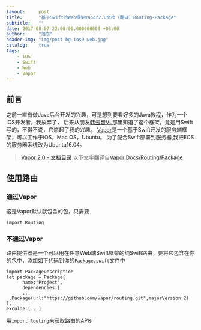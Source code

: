 ```yaml
---
layout:     post
title:      "基于Swift的Web框架Vapor2.0文档（翻译）Routing-Package"
subtitle:   ""
date: 2017-08-07 22:00:00.000000000 +08:00
author:     "范东"
header-img: "img/post-bg-ios9-web.jpg"
catalog:    true
tags:
    - iOS
    - Swift
    - Web
    - Vapor
---
```

## 前言
之前一直有做Java后台开发的兴趣，可是想到要看好多的Java教程，作为一个iOS开发者，我放弃了，
后来从朋友[韩云智VL](http://www.jianshu.com/u/92f7630a351b)那里知道了这个框架，竟是用Swift写的，不得不说，它燃起了我的兴趣。
[Vapor](http://vapor.codes)是一个基于Swift开发的服务端框架，可以工作于iOS，Mac OS，Ubuntu。
为了配合Swift部署到服务器,我把ECS的服务器系统改为Ubuntu16.04。
> [Vapor 2.0 - 文档目录](http://blog.fandong.me/2017/08/01/iOS-SwiftVaporWeb/)
> 以下文字翻译自[Vapor Docs/Routing/Package](https://docs.vapor.codes/2.0/routing/package/)

## 使用路由
### 通过Vapor
这是Vapor默认就包含的包，只需要

```
import Routing
```

### 不通过Vapor
路由提供器是一个可以用在任意Web端Swift框架的纯Swift路由，要将它包含在你的包中，添加如下代码到你的```Package.swift```文件中

```
import PackageDescription
let package = Package{
      name:"Project",
      dependencies:[
      ...  
 .Package(url:"https://github.com/vapor/routing.git",majorVersion:2)
],
exculde:[...]
```

用```import Routing```来获取路由的APIs